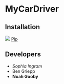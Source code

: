 # MyCarDriver
## Installation
![](https://pypi.org/static/images/logo-small.95de8436.svg)
[Pip](https://pypi.org/project/pip/)

## Developers
* _Sophia Ingram_
* Ben Griepp
* **Noah Gooby**
